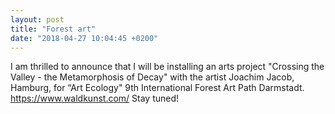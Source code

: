 ```yaml
---
layout: post
title: "Forest art"
date: "2018-04-27 10:04:45 +0200"
---
```


I am thrilled to announce that I will be installing an arts project "Crossing the Valley - the Metamorphosis of Decay" with the artist Joachim Jacob, Hamburg, for “Art Ecology" 9th International Forest Art Path Darmstadt.  https://www.waldkunst.com/  Stay tuned!
